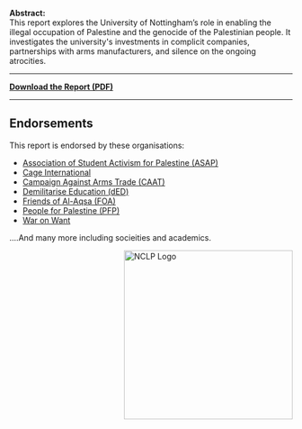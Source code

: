 **Abstract:**  
This report explores the University of Nottingham’s role in enabling the illegal occupation of Palestine and the genocide of the Palestinian people. It investigates the university's investments in complicit companies, partnerships with arms manufacturers, and silence on the ongoing atrocities.  

---

[**Download the Report (PDF)**](https://github.com/user-attachments/files/17815755/v1.5.final.pdf)



---

## Endorsements  
This report is endorsed by these organisations:  
- [Association of Student Activism for Palestine (ASAP)](#)
- [Cage International](#)
- [Campaign Against Arms Trade (CAAT)](#)
- [Demilitarise Education (dED) ](#)
- [Friends of Al-Aqsa (FOA) ](#)
- [People for Palestine (PFP)](#)
- [War on Want](#) <br> 
  
....And many more including socieities and academics.






<img src="https://github.com/user-attachments/assets/27f4bb76-fb5a-4610-a239-19b979df2e2b" 
  alt="NCLP Logo" width="300" style="float: right; margin-left: 20px;"/> 
